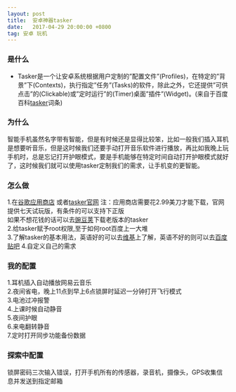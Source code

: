 ```yaml
---
layout: post
title:  安卓神器tasker
date:   2017-04-29 20:00:00 +0800
tag: 安卓 玩机
---
```


### 是什么

* Tasker是一个让安卓系统根据用户定制的”配置文件”(Profiles)，在特定的”背景”下(Contexts)，执行指定”任务”(Tasks)的软件，除此之外，它还提供”可供点击”的(Clickable)或”定时运行”的(Timer)桌面”插件”(Widget)。(来自于百度百科[tasker](http://baike.baidu.com/item/tasker)词条) 


### 为什么

智能手机虽然名字带有智能，但是有时候还是显得比较笨，比如一般我们插入耳机是想要听音乐，但是这时候我们还要手动打开音乐软件进行播放，再比如我晚上玩手机时，总是忘记打开护眼模式，要是手机能够在特定时间自动打开护眼模式就好了，这时候我们就可以使用tasker定制我们的需求，让手机变的更智能。


### 怎么做
1.在[谷歌应用商店](https://play.google.com/store/apps/details?id=net.dinglisch.android.taskerm&hl=zh)
或者[tasker官网](http://tasker.dinglisch.net/)
注：应用商店需要花2.99美刀才能下载，官网提供七天试玩版，有条件的可以支持下正版  
如果不想花钱的话可以去[豌豆荚](http://www.wandoujia.com/apps/net.dinglisch.android.taskerm)下载老版本的tasker  
2.给tasker赋予root权限,至于如何root百度上一大堆  
3.了解tasker的基本用法，英语好的可以去[维基](http://tasker.wikidot.com/)上了解，英语不好的则可以去[百度贴吧](http://tieba.baidu.com/f?kw=tasker)
4.自定义自己的需求

### 我的配置
1.耳机插入自动播放网易云音乐  
2.夜间省电，晚上11点到早上6点锁屏时延迟一分钟打开飞行模式  
3.电池过冲报警  
4.上课时候自动静音  
5.夜间护眼  
6.来电翻转静音  
7.定时打开同步功能备份数据

### 探索中配置
锁屏密码三次输入错误，打开手机所有的传感器，录音机，摄像头，GPS收集信息并发送到指定邮箱






